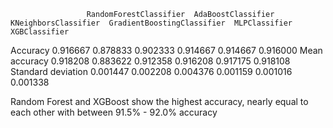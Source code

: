                      RandomForestClassifier  AdaBoostClassifier  KNeighborsClassifier  GradientBoostingClassifier  MLPClassifier  XGBClassifier
Accuracy                          0.916667            0.878833              0.902333                    0.914667       0.914667       0.916000
Mean accuracy                     0.918208            0.883622              0.912358                    0.916208       0.917175       0.918108
Standard deviation                0.001447            0.002208              0.004376                    0.001159       0.001016       0.001338


Random Forest and XGBoost show the highest accuracy, nearly equal to each other with between 91.5% - 92.0% accuracy
